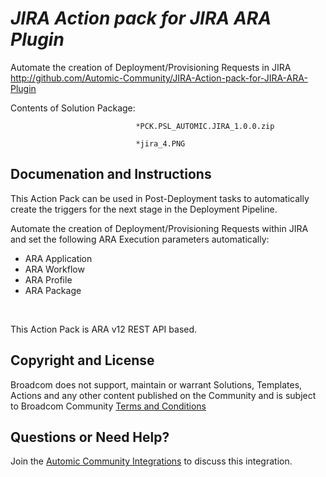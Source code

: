 *JIRA Action pack for JIRA ARA Plugin*
=============


Automate the creation of Deployment/Provisioning Requests in JIRA
http://github.com/Automic-Community/JIRA-Action-pack-for-JIRA-ARA-Plugin

<!-- List of attached files -->
Contents of Solution Package:

						
								*PCK.PSL_AUTOMIC.JIRA_1.0.0.zip
								
								*jira_4.PNG
								
						


Documenation and Instructions
---

<p>This Action Pack can be used in Post-Deployment tasks to automatically create the triggers for the next stage in the Deployment Pipeline.</p>
<p>Automate the creation of Deployment/Provisioning Requests within JIRA and set the following ARA Execution parameters automatically:</p>
<ul>
<li>ARA Application</li>
<li>ARA Workflow</li>
<li>ARA Profile</li>
<li>ARA Package</li>
</ul>
<p>&nbsp;</p>
<p>This Action Pack is ARA v12 REST API based.</p>

Copyright and License
---

Broadcom does not support, maintain or warrant Solutions, Templates, Actions and any other content published on the Community and is subject to Broadcom Community [Terms and Conditions](https://community.broadcom.com/termsandconditions)


Questions or Need Help? 
---
Join the [Automic Community Integrations](https://community.broadcom.com/communities/community-home?CommunityKey=83e49dd4-b93e-464a-a343-2bb1e51c13ec) to discuss this integration.
